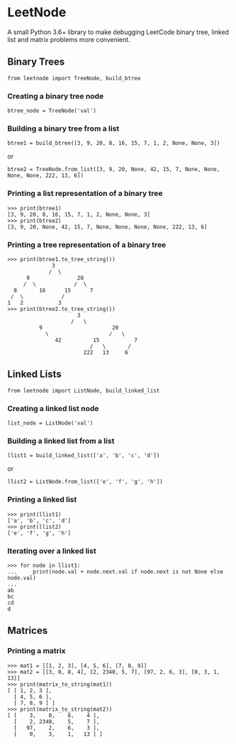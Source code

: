 # LeetNode
A small Python 3.6+ library to make debugging LeetCode binary tree, linked list and matrix problems more convenient.

## Binary Trees
`from leetnode import TreeNode, build_btree`

### Creating a binary tree node
`btree_node = TreeNode('val')`

### Building a binary tree from a list
`btree1 = build_btree([3, 9, 20, 8, 16, 15, 7, 1, 2, None, None, 3])`

or

`btree2 = TreeNode.from_list([3, 9, 20, None, 42, 15, 7, None, None, None, None, 222, 13, 6])`

### Printing a list representation of a binary tree

    >>> print(btree1)
    [3, 9, 20, 8, 16, 15, 7, 1, 2, None, None, 3]
    >>> print(btree2)
    [3, 9, 20, None, 42, 15, 7, None, None, None, None, 222, 13, 6]

### Printing a tree representation of a binary tree

    >>> print(btree1.to_tree_string())
                  3
                 /  \
          9               20
         /  \            /  \
      8       16      15      7
     /  \            /
    1   2           3
    >>> print(btree2.to_tree_string())
                          3
                        /   \
              9                      20
                \                   /   \
                   42          15           7
                              /   \       /
                            222   13     6

## Linked Lists
`from leetnode import ListNode, build_linked_list`

### Creating a linked list node
`list_node = ListNode('val')`

### Building a linked list from a list
`llist1 = build_linked_list(['a', 'b', 'c', 'd'])`

or

`llist2 = ListNode.from_list(['e', 'f', 'g', 'h'])`

### Printing a linked list
    >>> print(llist1)
    ['a', 'b', 'c', 'd']
    >>> print(llist2)
    ['e', 'f', 'g', 'h']

### Iterating over a linked list
    >>> for node in llist1:
    ...     print(node.val + node.next.val if node.next is not None else node.val)
    ...
    ab
    bc
    cd
    d

## Matrices
### Printing a matrix
    >>> mat1 = [[1, 2, 3], [4, 5, 6], [7, 8, 9]]
    >>> mat2 = [[3, 0, 8, 4], [2, 2340, 5, 7], [97, 2, 6, 3], [0, 3, 1, 13]]
    >>> print(matrix_to_string(mat1))
    [ [ 1, 2, 3 ],
      [ 4, 5, 6 ],
      [ 7, 8, 9 ] ]
    >>> print(matrix_to_string(mat2))
    [ [    3,    0,    8,    4 ],
      [    2, 2340,    5,    7 ],
      [   97,    2,    6,    3 ],
      [    0,    3,    1,   13 ] ]
